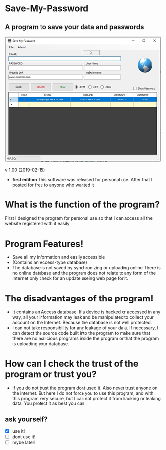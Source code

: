 
# Save-My-Password
## A program to save your data and passwords

![Screenshot](smp.jpg)


v 1.00 (2019-02-15)
* **first edition**
This software was released for personal use.
After that I posted for free to anyone who wanted it
# What is the function of the program?
First I designed the program for personal use so that
I can access all the website registered with it easily
# Program Features!
* Save all my information and easily accessible
* (Contains an Access-type database)
* The database is not saved by synchronizing or uploading online
There is no online database and the program does not
relate to any form of the Internet
only check for an update useing web page for it.
# The disadvantages of the program!
* It contains an Access database. If a device is hacked or
accessed in any way, all your information may leak and be manipulated to collect your
account on the Internet. Because the database is not well protected.
* I can not take responsibility for any leakage of your data. If necessary,
I can detect the source code built into the program to make sure that there are no
malicious programs inside the program or that the program is uploading your database.
# How can I check the trust of the program or trust you?
* If you do not trust the program dont used it. 
Also never trust anyone on the internet. But here I do not force you to use this program, 
and with this program very secure, but I can not protect it from hacking or leaking data, 
You protect it as best you can.

 ## ask yourself?
- [x] use it!
- [ ] dont use it!
- [ ] mybe later!
